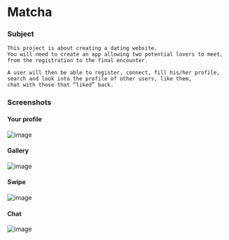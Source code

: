 
# Matcha

### Subject
```
This project is about creating a dating website. 
You will need to create an app allowing two potential lovers to meet, 
from the registration to the final encounter.

A user will then be able to register, connect, fill his/her profile, 
search and look into the profile of other users, like them, 
chat with those that “liked” back.
```

### Screenshots

#### Your profile

![image](https://drive.google.com/uc?export=view&id=15aWCJyxaxSjXNbQaPK9KbdYTGUVeqrFp)

#### Gallery
![image](https://drive.google.com/uc?export=view&id=1GTY0hjyxmg9iWfPhwynhHMHC3wcHljq4)

#### Swipe

![image](https://drive.google.com/uc?export=view&id=19uzGJHtHNrBcFoQC077SQa2c3hgG6Tkp)

#### Chat

![image](https://drive.google.com/uc?export=view&id=1qv-8ZKder_wovayBeSdzF1bDu6sAHOfQ)
